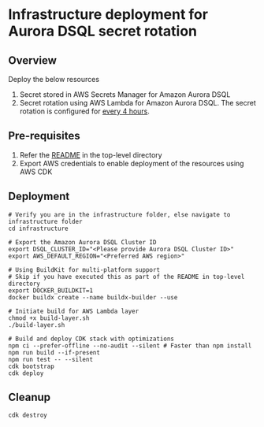 # Infrastructure deployment for Aurora DSQL secret rotation

## Overview

Deploy the below resources

1. Secret stored in AWS Secrets Manager for Amazon Aurora DSQL
2. Secret rotation using AWS Lambda for Amazon Aurora DSQL. The secret rotation is configured for [every 4 hours](./lib/aurora-dsql-secret-rotation-stack.ts#L138).

## Pre-requisites

1. Refer the [README](../README.md) in the top-level directory
2. Export AWS credentials to enable deployment of the resources using AWS CDK

## Deployment

```shell
# Verify you are in the infrastructure folder, else navigate to infrastructure folder
cd infrastructure

# Export the Amazon Aurora DSQL Cluster ID
export DSQL_CLUSTER_ID="<Please provide Aurora DSQL Cluster ID>"
export AWS_DEFAULT_REGION="<Preferred AWS region>"

# Using BuildKit for multi-platform support
# Skip if you have executed this as part of the README in top-level directory
export DOCKER_BUILDKIT=1
docker buildx create --name buildx-builder --use

# Initiate build for AWS Lambda layer
chmod +x build-layer.sh
./build-layer.sh

# Build and deploy CDK stack with optimizations
npm ci --prefer-offline --no-audit --silent # Faster than npm install
npm run build --if-present
npm run test -- --silent
cdk bootstrap
cdk deploy
```

## Cleanup

```shell
cdk destroy
```